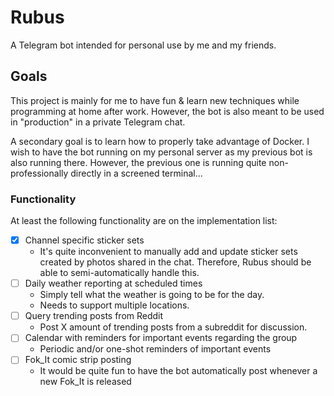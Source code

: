 # Rubus

A Telegram bot intended for personal use by me and my friends.

## Goals

This project is mainly for me to have fun & learn new techniques while programming at home after work. However, the bot is also meant to be used in "production" in a private Telegram chat.

A secondary goal is to learn how to properly take advantage of Docker. I wish to have the bot running on my personal server as my previous bot is also running there. However, the previous one is running quite non-professionally directly in a screened terminal...

### Functionality

At least the following functionality are on the implementation list:

- [x] Channel specific sticker sets
  - It's quite inconvenient to manually add and update sticker sets created by photos shared in the chat. Therefore, Rubus should be able to semi-automatically handle this.
- [ ] Daily weather reporting at scheduled times
  - Simply tell what the weather is going to be for the day.
  - Needs to support multiple locations.
- [ ] Query trending posts from Reddit
  - Post X amount of trending posts from a subreddit for discussion.
- [ ] Calendar with reminders for important events regarding the group
  - Periodic and/or one-shot reminders of important events
- [ ] Fok_It comic strip posting
  - It would be quite fun to have the bot automatically post whenever a new Fok_It is released
